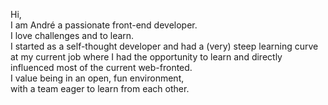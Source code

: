 Hi,  
I am André a passionate front-end developer.  
I love challenges and to learn.  
I started as a self-thought developer and had a (very) steep learning curve at my current job where I had the opportunity to learn and directly influenced most of the current web-fronted.   
I value being in an open, fun environment,  
with a team eager to learn from each other.
